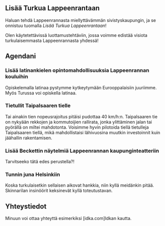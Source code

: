 ## Lisää Turkua Lappeenrantaan

Haluan tehdä Lappeenrannasta miellyttävämmän sivistyskaupungin, ja se onnistuu tuomalla *Lisää Turkua Lappeenrantaan*!

Olen käytetettävissä luottamustehtäviin, jossa voimme edistää visiota turkulaisemmasta Lappeenrannasta yhdessä!

## Agendani

### Lisää latinankielen opintomahdollisuuksia Lappeenrannan kouluihin

Opiskelemalla latinaa pystymme kytkeytymään Eurooppalaisiin juuriimme. Myös Turussa voi opiskella latinaa.

### Tietullit Taipalsaaren tielle

Tai ainakin tien nopeusrajoitus pitäisi pudottaa 40 km/h:n. Taipalsaaren tie on nykyään rekkojen ja kommutoijien rallirata, jonka ylittäminen jalan tai pyörällä on miltei mahdotonta. Voisimme hyvin pilotoida tiellä tietulleja Taipalsaaren tiellä, mikä mahdollistaisi lähivuosina muutkin investoinnit kuin jäähallin rakentamisen.

### Lisää Beckettin näytelmiä Lappeenrannan kaupunginteatteriin

Tarvitseeko tätä edes perustella?!

### Tunnin juna Helsinkiin

Koska turkulaisetkin sellaisen aikovat hankkia, niin kyllä meidänkin pitää. Skinnarilan insinöörit keksinevät kyllä toteutustavan.

## Yhteystiedot

Minuun voi ottaa yhteyttä esimerkiksi [idka.com]Idkan kautta.
